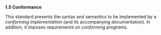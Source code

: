 **1.5 Conformance** 

This standard presents the syntax and semantics to be implemented by a *conforming implementation* (and its accompanying documentation). In addition, it imposes requirements on *conforming programs*. 

